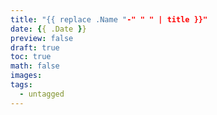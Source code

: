 ```yaml
---
title: "{{ replace .Name "-" " " | title }}"
date: {{ .Date }}
preview: false
draft: true
toc: true
math: false
images:
tags:
  - untagged
---
```


